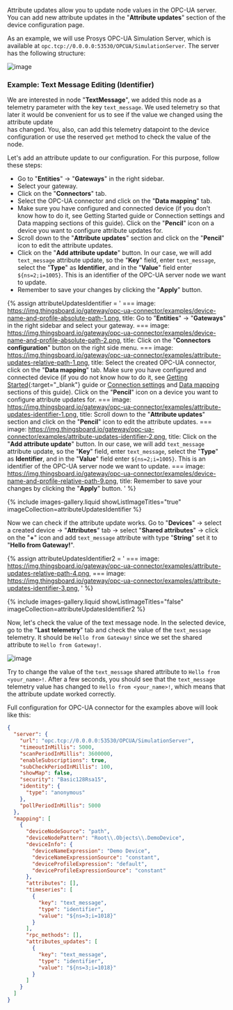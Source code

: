 Attribute updates allow you to update node values in the OPC-UA server. 
You can add new attribute updates in the "**Attribute updates**" section of the device configuration page.

As an example, we will use Prosys OPC-UA Simulation Server, which is available at `opc.tcp://0.0.0.0:53530/OPCUA/SimulationServer`.
The server has the following structure:

![image](https://img.thingsboard.io/gateway/opc-ua-connector/examples/opc-ua-server-structure-overview-4.png)

### Example: Text Message Editing (Identifier)

We are interested in node "**TextMessage**", we added this node as a telemetry parameter with the key `text_message`. 
We used telemetry so that later it would be convenient for us to see if the value we changed using the attribute update  
has changed. You, also, can add this telemetry datapoint to the device configuration or use the reserved `get` method 
to check the value of the node.

Let's add an attribute update to our configuration. For this purpose, follow these steps:
- Go to "**Entities**" → "**Gateways**" in the right sidebar.
- Select your gateway.
- Click on the "**Connectors**" tab.
- Select the OPC-UA connector and click on the "**Data mapping**" tab.
- Make sure you have configured and connected device (if you don't know how to do it, see Getting Started guide or 
  Connection settings and Data mapping sections of this guide). Click on the "**Pencil**" icon on a device you want to 
  configure attribute updates for.
- Scroll down to the "**Attribute updates**" section and click on the "**Pencil**" icon to edit the attribute updates.
- Click on the "**Add attribute update**" button. In our case, we will add `text_message` attribute update, so the "**Key**" 
  field, enter `text_message`, select the "**Type**" as **Identifier**, and in the "**Value**" field enter 
  `${ns=2;i=1005}`. This is an identifier of the OPC-UA server node we want to update.
- Remember to save your changes by clicking the "**Apply**" button.

{% assign attributeUpdatesIdentifier = '
    ===
        image: https://img.thingsboard.io/gateway/opc-ua-connector/examples/device-name-and-profile-absolute-path-1.png,
        title: Go to "**Entities**" → "**Gateways**" in the right sidebar and select your gateway.
    ===
        image: https://img.thingsboard.io/gateway/opc-ua-connector/examples/device-name-and-profile-absolute-path-2.png,
        title: Click on the "**Connectors configuration**" button on the right side menu.
    ===
        image: https://img.thingsboard.io/gateway/opc-ua-connector/examples/attribute-updates-relative-path-1.png,
        title: Select the created OPC-UA connector, click on the "**Data mapping**" tab. Make sure you have configured and connected device (if you do not know how to do it, see [Getting Started](/docs/iot-gateway/getting-started/?connectorsCreation=opcua){:target="_blank"} guide or [Connection settings](/docs/iot-gateway/config/opc-ua/#connection-settings) and [Data mapping](/docs/iot-gateway/config/opc-ua/#data-mapping) sections of this guide). Click on the "**Pencil**" icon on a device you want to configure attribute updates for.
    ===
        image: https://img.thingsboard.io/gateway/opc-ua-connector/examples/attribute-updates-identifier-1.png,
        title: Scroll down to the "**Attribute updates**" section and click on the "**Pencil**" icon to edit the attribute updates.
    ===
        image: https://img.thingsboard.io/gateway/opc-ua-connector/examples/attribute-updates-identifier-2.png,
        title: Click on the "**Add attribute update**" button. In our case, we will add `text_message` attribute update, so the "**Key**" field, enter `text_message`, select the "**Type**" as **Identifier**, and in the "**Value**" field enter `${ns=2;i=1005}`. This is an identifier of the OPC-UA server node we want to update.
    ===
        image: https://img.thingsboard.io/gateway/opc-ua-connector/examples/device-name-and-profile-relative-path-9.png,
        title: Remember to save your changes by clicking the "**Apply**" button.
'
%}

{% include images-gallery.liquid showListImageTitles="true" imageCollection=attributeUpdatesIdentifier %}

Now we can check if the attribute update works. Go to "**Devices**" → select a created device → "**Attributes**" tab → 
select "**Shared attributes**" → click on the "**+**" icon and add `text_message` attribute with type "**String**" set 
it to "**Hello from Gateway!**".

{% assign attributeUpdatesIdentifier2 = '
    ===
        image: https://img.thingsboard.io/gateway/opc-ua-connector/examples/attribute-updates-relative-path-4.png,
    ===
        image: https://img.thingsboard.io/gateway/opc-ua-connector/examples/attribute-updates-identifier-3.png,
'
%}

{% include images-gallery.liquid showListImageTitles="false" imageCollection=attributeUpdatesIdentifier2 %}

Now, let's check the value of the text message node. In the selected device, go to the "**Last telemetry**" tab and check the 
value of the `text_message` telemetry. It should be `Hello from Gateway!` since we set the shared attribute to `Hello from Gateway!`.

![image](https://img.thingsboard.io/gateway/opc-ua-connector/examples/result-device-overview-4.png)

Try to change the value of the `text_message` shared attribute to `Hello from <your_name>!`. After a few seconds, 
you should see that the `text_message` telemetry value has changed to `Hello from <your_name>!`, which means that the 
attribute update worked correctly.

Full configuration for OPC-UA connector for the examples above will look like this:

```json
{
  "server": {
    "url": "opc.tcp://0.0.0.0:53530/OPCUA/SimulationServer",
    "timeoutInMillis": 5000,
    "scanPeriodInMillis": 3600000,
    "enableSubscriptions": true,
    "subCheckPeriodInMillis": 100,
    "showMap": false,
    "security": "Basic128Rsa15",
    "identity": {
      "type": "anonymous"
    },
    "pollPeriodInMillis": 5000
  },
  "mapping": [
    {
      "deviceNodeSource": "path",
      "deviceNodePattern": "Root\\.Objects\\.DemoDevice",
      "deviceInfo": {
        "deviceNameExpression": "Demo Device",
        "deviceNameExpressionSource": "constant",
        "deviceProfileExpression": "default",
        "deviceProfileExpressionSource": "constant"
      },
      "attributes": [],
      "timeseries": [
        {
          "key": "text_message",
          "type": "identifier",
          "value": "${ns=3;i=1018}"
        }
      ],
      "rpc_methods": [],
      "attributes_updates": [
        {
          "key": "text_message",
          "type": "identifier",
          "value": "${ns=3;i=1018}"
        }
      ]
    }
  ]
}
```

